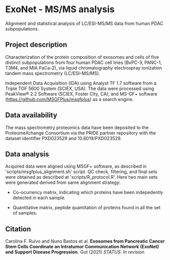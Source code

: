 # ExoNet - MS/MS analysis

Alignment and statistical analysis of LC/ESI-MS/MS data from human PDAC subpopulations.

## Project description

Characterization of the protein composition of exosomes and cells of five distinct subpopulations from four human PDAC cell lines (BxPC-3, PANC-1, T3M4, and MIA PaCa-2), via liquid chromatography electrospray ionization tandem mass spectrometry (LC/ESI–MS/MS). 

Independent Data Acquisition (IDA) using Analyst TF 1.7 software from a Triple TOF 5600 System (SCIEX, USA). The data were processed using PeakView® 2.2 Software (SCIEX, Foster City, CA), and MS-GF+ software (https://github.com/MSGFPlus/msgfplus) as a search engine.

## Data availability

The mass spectrometry proteomics data have been deposited to the ProteomeXchange Consortium via the PRIDE partner repository with the dataset identifier PXD023529 and 10.6019/PXD023529. 

## Data analysis

Acquired data were aligned using MSGF+ software, as described in 'scripts/msgfplus_alignment.sh' script. QC check, filtering, and final sets were obtained as described at 'scripts/R_protocol.R'. Here two main sets were generated derived from same alignment strategy:

- Co-ocurrency matrix, indicating which proteins have been indepedently detected in each sample.

- Quantitative matrix, peptide quantitation of proteins found in all the set of samples.

## Citation

Carolina F. Ruivo and Nuno Bastos et al. **Exosomes from Pancreatic Cancer Stem Cells Coordinate an Intratumor Communication Network (ExoNet) and Support Disease Progression.** Gut (2021) *STATUS: In revision*


